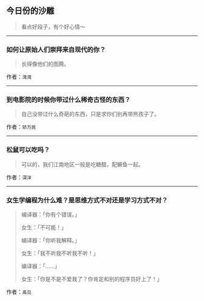 ## 今日份的沙雕

> 看点好段子，有个好心情～


 
---

### 如何让原始人们崇拜来自现代的你？

> 长得像他们的图腾。


作者：`湾湾`

---

### 到电影院的时候你带过什么稀奇古怪的东西？

> 自己没带过什么奇葩的东西，只是求你们别再带熊孩子了。


作者：`矫万民`

---

### 松鼠可以吃吗？

> 可以的，我们江南地区一般是吃糖醋，配鳜鱼一起。


作者：`深洋`

---

### 女生学编程为什么难？是思维方式不对还是学习方式不对？

> 编译器：「你有个错误。」
> 
> 女生：「不可能！」
> 
> 编译器：「你听我解释。」
> 
> 女生：「我不听我不听我不听！」
> 
> 编译器：「……」
> 
> 女生：「你是不是不爱我了？你肯定和别的程序员好上了！」


作者：`高见`